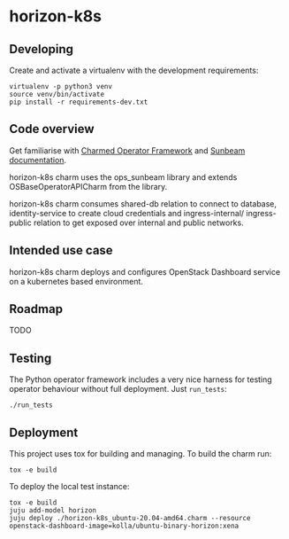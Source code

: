# horizon-k8s

## Developing

Create and activate a virtualenv with the development requirements:

    virtualenv -p python3 venv
    source venv/bin/activate
    pip install -r requirements-dev.txt

## Code overview

Get familiarise with [Charmed Operator Framework](https://juju.is/docs/sdk)
and [Sunbeam documentation](sunbeam-docs).

horizon-k8s charm uses the ops_sunbeam library and extends
OSBaseOperatorAPICharm from the library.

horizon-k8s charm consumes shared-db relation to connect to database,
identity-service to create cloud credentials and ingress-internal/
ingress-public relation to get exposed over internal and public networks.

## Intended use case

horizon-k8s charm deploys and configures OpenStack Dashboard service
on a kubernetes based environment.

## Roadmap

TODO

## Testing

The Python operator framework includes a very nice harness for testing
operator behaviour without full deployment. Just `run_tests`:

    ./run_tests

## Deployment

This project uses tox for building and managing. To build the charm
run:

    tox -e build

To deploy the local test instance:

    tox -e build
    juju add-model horizon
    juju deploy ./horizon-k8s_ubuntu-20.04-amd64.charm --resource openstack-dashboard-image=kolla/ubuntu-binary-horizon:xena

<!-- LINKS -->

[sunbeam-docs]: https://github.com/openstack-charmers/advanced-sunbeam-openstack/blob/main/README.rst
